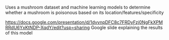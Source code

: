 Uses a mushroom dataset and machine learning models to determine whether a mushroom is poisonous based on its location/features/specificity

https://docs.google.com/presentation/d/1dvvnpDFC8c7FRDyFzj0NgFkXPMRRdU6YxKtNDP-XqdY/edit?usp=sharing Google slide explaining the results of this model

